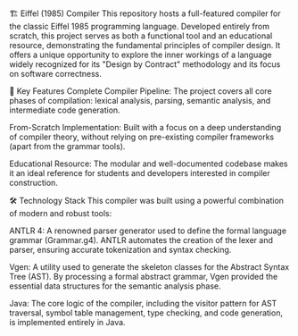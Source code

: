 🏗️ Eiffel (1985) Compiler
This repository hosts a full-featured compiler for the classic Eiffel 1985 programming language. Developed entirely from scratch, this project serves as both a functional tool and an educational resource, demonstrating the fundamental principles of compiler design. It offers a unique opportunity to explore the inner workings of a language widely recognized for its "Design by Contract" methodology and its focus on software correctness.

🚀 Key Features
Complete Compiler Pipeline: The project covers all core phases of compilation: lexical analysis, parsing, semantic analysis, and intermediate code generation.

From-Scratch Implementation: Built with a focus on a deep understanding of compiler theory, without relying on pre-existing compiler frameworks (apart from the grammar tools).

Educational Resource: The modular and well-documented codebase makes it an ideal reference for students and developers interested in compiler construction.

🛠️ Technology Stack
This compiler was built using a powerful combination of modern and robust tools:

ANTLR 4: A renowned parser generator used to define the formal language grammar (Grammar.g4). ANTLR automates the creation of the lexer and parser, ensuring accurate tokenization and syntax checking.

Vgen: A utility used to generate the skeleton classes for the Abstract Syntax Tree (AST). By processing a formal abstract grammar, Vgen provided the essential data structures for the semantic analysis phase.

Java: The core logic of the compiler, including the visitor pattern for AST traversal, symbol table management, type checking, and code generation, is implemented entirely in Java.
